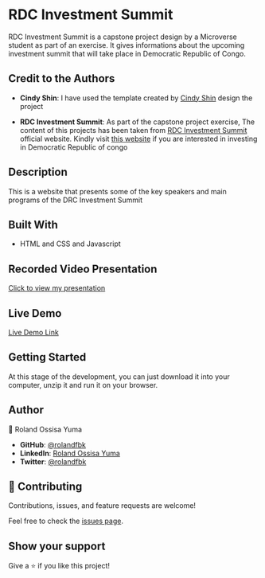 # RDC Investment Summit

RDC Investment Summit is a capstone project design by a Microverse student as part of an exercise. It gives informations about the upcoming investment summit that will take place in Democratic Republic of Congo.


## Credit to the Authors

- **Cindy Shin**: I have used the template created by [Cindy Shin](https://www.behance.net/gallery/29845175/CC-Global-Summit-2015) design the project

- **RDC Investment Summit**: As part of the capstone project exercise, The content of this projects has been taken from [RDC Investment Summit](https://www.drcinvestsummit.com/) official website. Kindly visit [this website](https://www.drcinvestsummit.com/) if you are interested in investing in Democratic Republic of congo


## Description

This is a website that presents some of the key speakers and main programs of the DRC Investment Summit


## Built With

- HTML and CSS and Javascript


## Recorded Video Presentation

[Click to view my presentation](https://www.loom.com/share/745d076bf33e48dbbd6c5bc2775dbc9d)


## Live Demo

[Live Demo Link](https://rolandfbk.github.io/drc-investment/)


## Getting Started

At this stage of the development, you can just download it into your computer, unzip it and run it on your browser.


## Author

👤 Roland Ossisa Yuma

- **GitHub**: [@rolandfbk](https://github.com/rolandfbk)
- **LinkedIn**: [Roland Ossisa Yuma](https://linkedin.com/in/roland-ossisa-yuma-4595547b)
- **Twitter**: [@rolandfbk](https://twitter.com/rolandfbk)


## 🤝 Contributing

Contributions, issues, and feature requests are welcome!

Feel free to check the [issues page](../../issues/).


## Show your support

Give a ⭐️ if you like this project!

